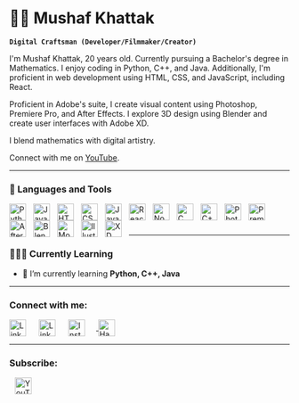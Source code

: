 # 🏄‍♂️ Mushaf Khattak

**`Digital Craftsman (Developer/Filmmaker/Creator)`**

I'm Mushaf Khattak, 20 years old. Currently pursuing a Bachelor's degree in Mathematics. I enjoy coding in Python, C++, and Java. Additionally, I'm proficient in web development using HTML, CSS, and JavaScript, including React.

Proficient in Adobe's suite, I create visual content using Photoshop, Premiere Pro, and After Effects. I explore 3D design using Blender and create user interfaces with Adobe XD.

I blend mathematics with digital artistry.

Connect with me on [YouTube](https://www.youtube.com/channel/UCvNkM9g5cPN6OGpWt_Q4EPg).


---
### 🧰 Languages and Tools

<img align="left" alt="Python" width="30px" style="padding-right:10px;" src="https://cdn.jsdelivr.net/gh/devicons/devicon/icons/python/python-plain.svg" />
<img align="left" alt="Java" width="30px" style="padding-right:10px;" src="https://cdn.jsdelivr.net/gh/devicons/devicon/icons/java/java-original.svg"/>
<img align="left" alt="HTML" width="30px" style="padding-right:10px;" src="https://cdn.jsdelivr.net/gh/devicons/devicon/icons/html5/html5-plain.svg" />
<img align="left" alt="CSS" width="30px" style="padding-right:10px;" src="https://cdn.jsdelivr.net/gh/devicons/devicon/icons/css3/css3-plain.svg" />
<img align="left" alt="JavaScript" width="30px" style="padding-right:10px;" src="https://cdn.jsdelivr.net/gh/devicons/devicon/icons/javascript/javascript-plain.svg" />
<img align="left" alt="React" width="30px" style="padding-right:10px;" src="https://cdn.jsdelivr.net/gh/devicons/devicon/icons/react/react-original.svg" />
<img align="left" alt="NodeJS" width="30px" style="padding-right:10px;" src="https://cdn.jsdelivr.net/gh/devicons/devicon/icons/nodejs/nodejs-original.svg" />
<img align="left" alt="C" width="30px" style="padding-right:10px;" src="https://cdn.jsdelivr.net/gh/devicons/devicon@latest/icons/c/c-original.svg" />     
<img align="left" alt="C++" width="30px" style="padding-right:10px;" src="https://cdn.jsdelivr.net/gh/devicons/devicon@latest/icons/cplusplus/cplusplus-original.svg"/> 
<img align="left" alt="Photoshop" width="30px" style="padding-right:10px;" src="https://cdn.jsdelivr.net/gh/devicons/devicon@latest/icons/photoshop/photoshop-original.svg"/>
<img align="left" alt="Premiere Pro" width="30px" style="padding-right:10px;" src="https://cdn.jsdelivr.net/gh/devicons/devicon@latest/icons/premierepro/premierepro-original.svg"/> 
<img align="left" alt="After Effects" width="30px" style="padding-right:10px;" src="https://cdn.jsdelivr.net/gh/devicons/devicon@latest/icons/aftereffects/aftereffects-original.svg"/> 
<img align="left" alt="Blender" width="30px" style="padding-right:10px;" src="https://cdn.jsdelivr.net/gh/devicons/devicon@latest/icons/blender/blender-original.svg"/> 
<img align="left" alt="Mocha" width="30px" style="padding-right:10px;" src="https://cdn.jsdelivr.net/gh/devicons/devicon@latest/icons/mocha/mocha-original.svg"/> 
<img align="left" alt="Illustrator" width="30px" style="padding-right:10px;" src="https://cdn.jsdelivr.net/gh/devicons/devicon@latest/icons/illustrator/illustrator-plain.svg"/> 
<img align="left" alt="XD" width="30px" style="padding-right:10px;" src="https://cdn.jsdelivr.net/gh/devicons/devicon@latest/icons/xd/xd-original.svg"/>     
          
<br />

#

         

---
### 🧑🏻‍💻 Currently Learning

- 🌱 I’m currently learning **Python, C++, Java**
  
---

<h3 align="left">Connect with me:</h3>
<p align="left">
    <a href="https://linkedin.com/in/mushafkhan7" target="_blank">
        <img align="left" alt="LinkedIn" width="30px" style="padding-right:20px;" src="https://cdn.jsdelivr.net/gh/devicons/devicon@latest/icons/linkedin/linkedin-original.svg"/>         
    </a>
    <a href="https://fb.com/mushafkhan07" target="_blank">
        <img align="left" alt="LinkedIn" width="30px" style="padding-right:20px;" src="https://cdn.jsdelivr.net/gh/devicons/devicon@latest/icons/facebook/facebook-original.svg"/>
    </a>
    <a href="https://instagram.com/mushafkhan7" target="_blank">
        <img align="center" alt="Instagram" width="30px" style="padding-right:20px;" src="https://raw.githubusercontent.com/rahuldkjain/github-profile-readme-generator/master/src/images/icons/Social/instagram.svg" />
    </a>
    <a href="https://www.hackerrank.com/musaleh" target="_blank">
        <img align="center" alt="HackerRank" width="30px" style="padding-right:20;" src="https://raw.githubusercontent.com/rahuldkjain/github-profile-readme-generator/master/src/images/icons/Social/hackerrank.svg" />
    </a>
</p>

---
<h3 align="left">Subscribe:</h3>
<p align="left">
 <a href="https://www.youtube.com/c/https://www.youtube.com/channel/ucvnkm9g5cpn6ogpwt_q4epg" rel="nofollow">
        <img align="center" alt="YouTube" width="30px" height="30" style="padding-left:10px;" src="https://raw.githubusercontent.com/rahuldkjain/github-profile-readme-generator/master/src/images/icons/Social/youtube.svg">
    </a>
    
</p>
